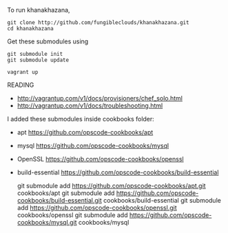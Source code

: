 To run khanakhazana, 

    git clone http://github.com/fungibleclouds/khanakhazana.git	
    cd khanakhazana

Get these submodules using

    git submodule init
    git submodule update

    vagrant up

READING
	
* http://vagrantup.com/v1/docs/provisioners/chef_solo.html	
* http://vagrantup.com/v1/docs/troubleshooting.html


I added these submodules inside cookbooks folder:

* apt https://github.com/opscode-cookbooks/apt
* mysql https://github.com/opscode-cookbooks/mysql
* OpenSSL https://github.com/opscode-cookbooks/openssl
* build-essential https://github.com/opscode-cookbooks/build-essential

    git submodule add https://github.com/opscode-cookbooks/apt.git cookbooks/apt
    git submodule add https://github.com/opscode-cookbooks/build-essential.git cookbooks/build-essential
    git submodule add https://github.com/opscode-cookbooks/openssl.git cookbooks/openssl
    git submodule add https://github.com/opscode-cookbooks/mysql.git cookbooks/mysql
